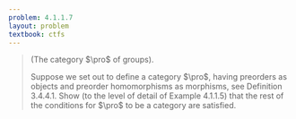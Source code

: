 ```yaml
---
problem: 4.1.1.7
layout: problem
textbook: ctfs
---
```


> (The category $\pro$ of groups).
>
> Suppose we set out to define a category $\pro$, having preorders as objects
> and preorder homomorphisms as morphisms, see Definition 3.4.4.1. Show (to the
> level of detail of Example 4.1.1.5) that the rest of the conditions for $\pro$
> to be a category are satisfied.
